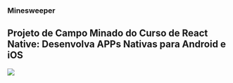 ### Minesweeper

## Projeto de Campo Minado do Curso de React Native: Desenvolva APPs Nativas para Android e iOS

<img align="center" src="https://photos.app.goo.gl/5a9WzHxn5gLC7pqS7">
